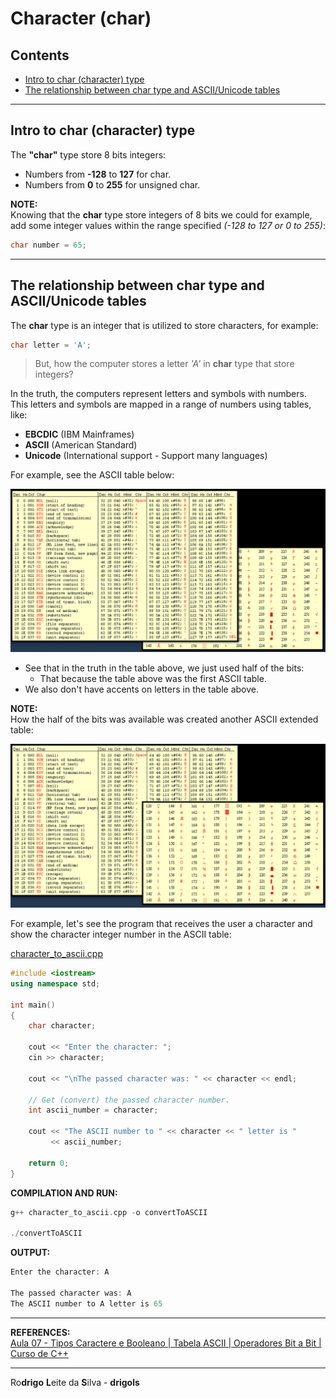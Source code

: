 # Character (char)

## Contents

 - [Intro to char (character) type](#intro-to-char)
 - [The relationship between char type and ASCII/Unicode tables](#relationship-ascii-unicode)

---

<div id="intro-to-char"></div>

## Intro to char (character) type

The **"char"** type store 8 bits integers:

 - Numbers from **-128** to **127** for char.
 - Numbers from **0** to **255** for unsigned char.

**NOTE:**  
Knowing that the **char** type store integers of 8 bits we could for example, add some integer values within the range specified *(-128 to 127 or 0 to 255)*:

```cpp
char number = 65;
```

---

<div id="relationship-ascii-unicode"></div>

## The relationship between char type and ASCII/Unicode tables

The **char** type is an integer that is utilized to store characters, for example:

```cpp
char letter = 'A';
```

> But, how the computer stores a letter *'A'* in **char** type that store integers?

In the truth, the computers represent letters and symbols with numbers. This letters and symbols are mapped in a range of numbers using tables, like:

 - **EBCDIC** (IBM Mainframes)
 - **ASCII** (American Standard)
 - **Unicode** (International support - Support many languages)

For example, see the ASCII table below:

![img](images/ascii-01.png)  

 - See that in the truth in the table above, we just used half of the bits:
   - That because the table above was the first ASCII table.
 - We also don't have accents on letters in the table above.

**NOTE:**  
How the half of the bits was available was created another ASCII extended table:

![img](images/ascii-02.png)  

For example, let's see the program that receives the user a character and show the character integer number in the ASCII table:

[character_to_ascii.cpp](src/character_to_ascii.cpp)
```cpp
#include <iostream>
using namespace std;

int main()
{
    char character;

    cout << "Enter the character: ";
    cin >> character;

    cout << "\nThe passed character was: " << character << endl;

    // Get (convert) the passed character number.
    int ascii_number = character;

    cout << "The ASCII number to " << character << " letter is "
         << ascii_number;

    return 0;
}
```

**COMPILATION AND RUN:**
```cpp
g++ character_to_ascii.cpp -o convertToASCII

./convertToASCII
```

**OUTPUT:**  
```cpp
Enter the character: A

The passed character was: A
The ASCII number to A letter is 65
```

---

**REFERENCES:**  
[Aula 07 - Tipos Caractere e Booleano | Tabela ASCII | Operadores Bit a Bit | Curso de C++](https://www.youtube.com/watch?v=n3foWc_n2eA&list=PLX6Nyaq0ebfgWfHqVHVAEPCDG54RLArJh&index=9&t=1s)  

---

Ro**drigo** **L**eite da **S**ilva - **drigols**
